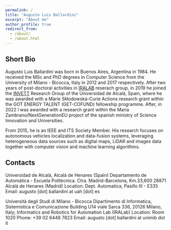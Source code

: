 ```yaml
---
permalink: /
title: "Augusto Luis Ballardini"
excerpt: "About me"
author_profile: true
redirect_from: 
  - /about/
  - /about.html
---
```


Short Bio
------

Augusto Luis Ballardini was born in Buenos Aires, Argentina in 1984. He received the MSc and PhD degrees in Computer Science from the University of Milano - Bicocca, Italy in 2012 and 2017 respectively. After two years of post-doctoral activities in [IRALAB](http://www.ira.disco.unimib.it "IRALAB") reserach group, in 2019 he joined the [INVETT](http://invett.es "INVETT") Research Group of the Universidad de Alcalá, Spain, where he was awarded with a Marie Skłodowska-Curie Actions research grant within the GOT ENERGY TALENT (GET-COFUND) fellowship programme. After, in 2022 I was awarded with a research grant within the Maria Zambrano/NextGenerationEU project of the spanish ministry of Science Innovation and Universities. 

From 2015, he is an IEEE and ITS Society Member. His research focuses on autonomous vehicles localization and data-fusion systems, leveraging heterogeneous data sources such as digital maps, LiDAR and images data together with computer vision and machine learning algorithms.

Contacts
------

Universidad de Alcalá, Alcalá de Henares (Spain) Departamento de Automática - Escuela Politécnica. Ctra. Madrid-Barcelona, Km.33,600 28871 Alcalá de Henares (Madrid) Location: Dept. Automatica, Pasillo III - E335 Email: augusto [dot] ballardini at uah [dot] es

Università degli Studi di Milano - Bicocca Dipartimento di Informatica, Sistemistica e Comunicazione Building U14 viale Sarca 336, 20126 Milano, Italy; Informatics and Robotics for Automation Lab (IRALab) Location: Room 1020 Phone: +39 02 6448 7823 Email: augusto [dot] ballardini at unimib dot it
